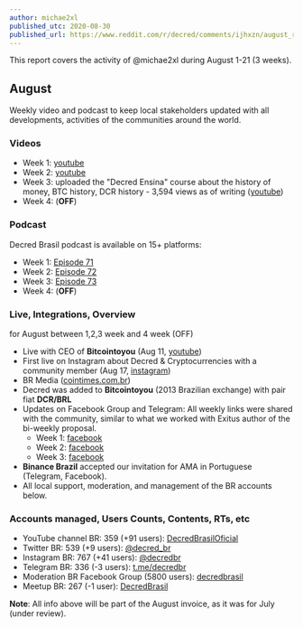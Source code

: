 ```yaml
---
author: michae2xl
published_utc: 2020-08-30
published_url: https://www.reddit.com/r/decred/comments/ijhxzn/august_report_for_brazil_proposal/
---
```


This report covers the activity of @michae2xl during August 1-21 (3 weeks).

## August

Weekly video and podcast to keep local stakeholders updated with all developments, activities of the communities around the world.

### Videos

- Week 1: [youtube](https://www.youtube.com/watch?v=O9fYRhSjqcE)
- Week 2: [youtube](https://www.youtube.com/watch?v=Ms6E3ETnilk)
- Week 3: uploaded the "Decred Ensina" course about the history of money, BTC history, DCR history - 3,594 views as of writing ([youtube](https://www.youtube.com/watch?v=LA4AMvrfa70))
- Week 4: (**OFF**)

### Podcast

Decred Brasil podcast is available on 15+ platforms:

- Week 1: [Episode 71](https://soundcloud.com/decredbrasil/ep71)
- Week 2: [Episode 72](https://soundcloud.com/decredbrasil/ep72)
- Week 3: [Episode 73](https://soundcloud.com/decredbrasil/ep73)
- Week 4: (**OFF**)

### Live, Integrations, Overview

for August between 1,2,3 week and 4 week (OFF)

- Live with CEO of **Bitcointoyou** (Aug 11, [youtube](https://www.youtube.com/watch?v=dk_2WYZ4EDU))
- First live on Instagram about Decred & Cryptocurrencies with a community member (Aug 17, [instagram](https://www.instagram.com/tv/CEAenAhF7m0/))
- BR Media ([cointimes.com.br](https://cointimes.com.br/conheca-6-criptomoedas-e-tokens-que-distribuem-lucro/))
- Decred was added to **Bitcointoyou** (2013 Brazilian exchange) with pair fiat **DCR/BRL**
- Updates on Facebook Group and Telegram: All weekly links were shared with the community, similar to what we worked with Exitus author of the bi-weekly proposal.
  - Week 1: [facebook](https://www.facebook.com/photo?fbid=3306091546113990)
  - Week 2: [facebook](https://www.facebook.com/photo?fbid=3327054034017741)
  - Week 3: [facebook](https://www.facebook.com/photo?fbid=3347711508618660)
- **Binance Brazil** accepted our invitation for AMA in Portuguese (Telegram, Facebook).
- All local support, moderation, and management of the BR accounts below.

### Accounts managed, Users Counts, Contents, RTs, etc

- YouTube channel BR: 359 (+91 users): [DecredBrasilOficial](https://www.youtube.com/c/DecredBrasilOficial)
- Twitter BR: 539 (+9 users): [@decred_br](https://twitter.com/decred_br)
- Instagram BR: 767 (+41 users): [@decredbr](https://www.instagram.com/decredbr/)
- Telegram BR: 336 (-3 users): [t.me/decredbr](https://t.me/decredbr)
- Moderation BR Facebook Group (5800 users): [decredbrasil](https://www.facebook.com/groups/decredbrasil/)
- Meetup BR: 267 (-1 user): [DecredBrasil](https://www.meetup.com/pt-BR/DecredBrasil/)

**Note**: All info above will be part of the August invoice, as it was for July (under review).
